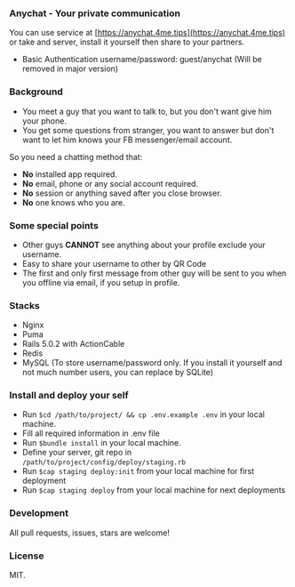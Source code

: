 ### Anychat - Your private communication

You can use service at [https://anychat.4me.tips](https://anychat.4me.tips) or take and server, install it yourself then share to your partners.

* Basic Authentication username/password: guest/anychat (Will be removed in major version)


### Background

* You meet a guy that you want to talk to, but you don't want give him your phone.
* You get some questions from stranger, you want to answer but don't want to let him knows your FB messenger/email account.

So you need a chatting method that:

* **No** installed app required.
* **No** email, phone or any social account required.
* **No** session or anything saved after you close browser.
* **No** one knows who you are.

### Some special points
* Other guys **CANNOT** see anything about your profile exclude your username.
* Easy to share your username to other by QR Code
* The first and only first message from other guy will be sent to you when you offline via email, if you setup in profile.

### Stacks
* Nginx
* Puma
* Rails 5.0.2 with ActionCable
* Redis
* MySQL (To store username/password only. If you install it yourself and not much number users, you can replace by SQLite)

### Install and deploy your self

* Run `$cd /path/to/project/ && cp .env.example .env` in your local machine.
* Fill all required information in .env file
* Run `$bundle install` in your local machine.
* Define your server, git repo in `/path/to/project/config/deploy/staging.rb`
* Run `$cap staging deploy:init` from your local machine for first deployment
* Run `$cap staging deploy` from your local machine for next deployments

### Development

All pull requests, issues, stars are welcome!

### License

MIT.


